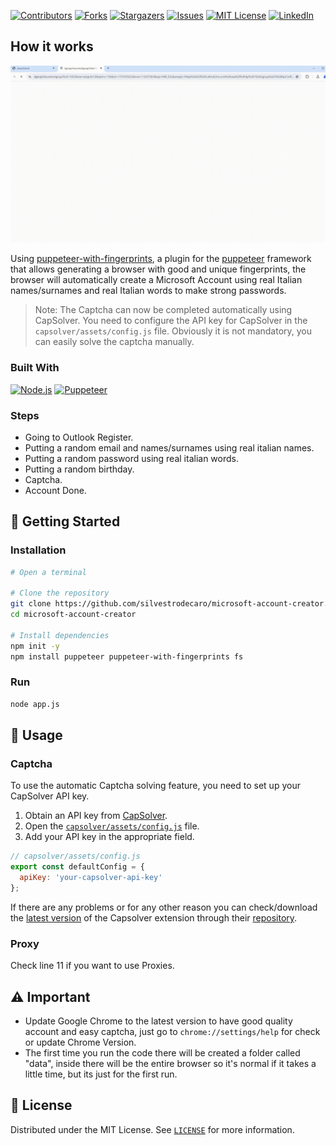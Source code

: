 <!--  Microsoft/Outlook HQ Account Creator by silvestrodecaro -->

[![Contributors][contributors-shield]][contributors-url]
[![Forks][forks-shield]][forks-url]
[![Stargazers][stars-shield]][stars-url]
[![Issues][issues-shield]][issues-url]
[![MIT License][license-shield]][license-url]
[![LinkedIn][linkedin-shield]][linkedin-url]

## How it works

![Example Screenshot][example-screenshot]

Using [puppeteer-with-fingerprints](https://github.com/CheshireCaat/puppeteer-with-fingerprints), a plugin for the [puppeteer](https://github.com/puppeteer/puppeteer) framework that allows generating a browser with good and unique fingerprints, the browser will automatically create a Microsoft Account using real Italian names/surnames and real Italian words to make strong passwords. 
> Note: The Captcha can now be completed automatically using CapSolver. You need to configure the API key for CapSolver in the `capsolver/assets/config.js` file. Obviously it is not mandatory, you can easily solve the captcha manually.



### Built With
[![Node.js][Node.js-badge]][Node.js-url]
[![Puppeteer][Puppeteer-badge]][Puppeteer-url]



### Steps

- Going to Outlook Register.
- Putting a random email and names/surnames using real italian names.
- Putting a random password using real italian words.
- Putting a random birthday.
- Captcha.
- Account Done.



## 🚀 Getting Started



### Installation

```sh
# Open a terminal

# Clone the repository
git clone https://github.com/silvestrodecaro/microsoft-account-creator.git
cd microsoft-account-creator

# Install dependencies
npm init -y
npm install puppeteer puppeteer-with-fingerprints fs
```



### Run

```sh
node app.js
```



## 🔧 Usage



### Captcha

To use the automatic Captcha solving feature, you need to set up your CapSolver API key.

1. Obtain an API key from [CapSolver](https://www.capsolver.com).
2. Open the [`capsolver/assets/config.js`](capsolver/assets/config.js) file.
3. Add your API key in the appropriate field.

```js
// capsolver/assets/config.js
export const defaultConfig = {
  apiKey: 'your-capsolver-api-key'
};
```

If there are any problems or for any other reason you can check/download the [latest version](https://github.com/capsolver/capsolver-browser-extension/releases/latest) of the Capsolver extension through their [repository](https://github.com/capsolver/capsolver-browser-extension).


### Proxy

Check line 11 if you want to use Proxies.



## ⚠️ Important

- Update Google Chrome to the latest version to have good quality account and easy captcha, just go to `chrome://settings/help` for check or update Chrome Version.
- The first time you run the code there will be created a folder called "data", inside there will be the entire browser so it's normal if it takes a little time, but its just for the first run.



## 📃 License

Distributed under the MIT License. See [`LICENSE`](LICENSE) for more information.



[contributors-shield]: https://img.shields.io/github/contributors/silvestrodecaro/microsoft-account-creator.svg?style=for-the-badge
[contributors-url]: https://github.com/silvestrodecaro/microsoft-account-creator/graphs/contributors
[forks-shield]: https://img.shields.io/github/forks/silvestrodecaro/microsoft-account-creator.svg?style=for-the-badge
[forks-url]: https://github.com/silvestrodecaro/microsoft-account-creator/network/members
[stars-shield]: https://img.shields.io/github/stars/silvestrodecaro/microsoft-account-creator?style=for-the-badge
[stars-url]: https://github.com/silvestrodecaro/microsoft-account-creator/stargazers
[issues-shield]: https://img.shields.io/github/issues/silvestrodecaro/microsoft-account-creator.svg?style=for-the-badge
[issues-url]: https://github.com/silvestrodecaro/microsoft-account-creator/issues
[license-shield]: https://img.shields.io/github/license/silvestrodecaro/microsoft-account-creator.svg?style=for-the-badge
[license-url]: https://github.com/silvestrodecaro/microsoft-account-creator/blob/master/LICENSE
[linkedin-shield]: https://img.shields.io/badge/-LinkedIn-black.svg?style=for-the-badge&logo=linkedin&colorB=555
[linkedin-url]: https://www.linkedin.com/in/silvestro-decaro
[Puppeteer-badge]: https://img.shields.io/badge/Puppeteer-40B5A4?logo=puppeteer&logoColor=fff&style=for-the-badge
[Puppeteer-url]: https://github.com/puppeteer/puppeteer
[Node.js-badge]: https://img.shields.io/badge/Node.js-5FA04E?logo=nodedotjs&logoColor=fff&style=for-the-badge
[Node.js-url]: https://nodejs.org
[example-screenshot]: example.gif